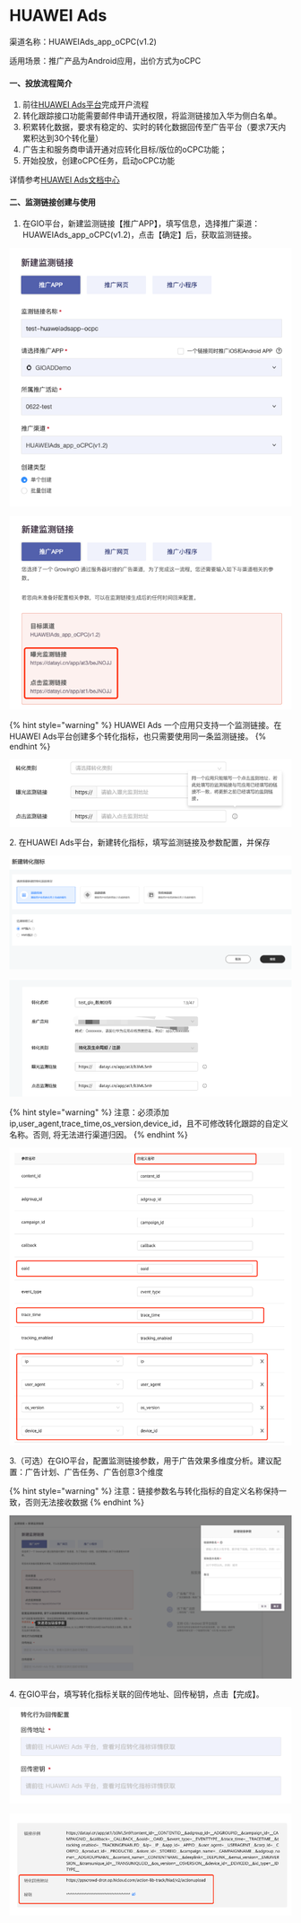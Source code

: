 # HUAWEI Ads

渠道名称：HUAWEIAds\_app\_oCPC(v1.2)

适用场景：推广产品为Android应用，出价方式为oCPC

#### 一、投放流程简介

1. 前往[HUAWEI Ads平台](https://ads.huawei.com)完成开户流程
2. 转化跟踪接口功能需要邮件申请开通权限，将监测链接加入华为侧白名单。
3. 积累转化数据，要求有稳定的、实时的转化数据回传至广告平台（要求7天内累积达到30个转化量）
4. 广告主和服务商申请开通对应转化目标/版位的oCPC功能；
5. 开始投放，创建oCPC任务，启动oCPC功能

详情参考[HUAWEI Ads文档中心](https://developer.huawei.com/consumer/cn/doc/distribution/promotion/ads\_ocpc03-0000001058468932)

#### 二、监测链接创建与使用

1. 在GIO平台，新建监测链接【推广APP】，填写信息，选择推广渠道：HUAWEIAds\_app\_oCPC(v1.2)，点击【确定】后，获取监测链接。

![](<../../../.gitbook/assets/image (162).png>)

![](<../../../.gitbook/assets/image (171).png>)

{% hint style="warning" %}
HUAWEI Ads 一个应用只支持一个监测链接。在HUAWEI Ads平台创建多个转化指标，也只需要使用同一条监测链接。
{% endhint %}

![](<../../../.gitbook/assets/image (170).png>)

2\. 在HUAWEI Ads平台，新建转化指标，填写监测链接及参数配置，并保存

![](<../../../.gitbook/assets/image (157).png>)

![](<../../../.gitbook/assets/image (160).png>)

{% hint style="warning" %}
注意：必须添加ip,user\_agent,trace\_time,os\_version,device\_id，且不可修改转化跟踪的自定义名称。否则, 将无法进行渠道归因。
{% endhint %}

![](<../../../.gitbook/assets/image (168).png>)

3.（可选）在GIO平台，配置监测链接参数，用于广告效果多维度分析。建议配置：广告计划、广告任务、广告创意3个维度

{% hint style="warning" %}
注意：链接参数名与转化指标的自定义名称保持一致，否则无法接收数据
{% endhint %}

![](<../../../.gitbook/assets/image (166).png>)

4\. 在GIO平台，填写转化指标关联的回传地址、回传秘钥，点击【完成】。

![](<../../../.gitbook/assets/image (164).png>)

![](<../../../.gitbook/assets/image (150).png>)
